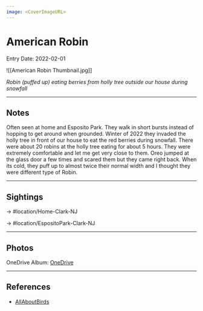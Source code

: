 ```yaml
---
image: <CoverImageURL>
---
```


# American Robin
Entry Date: 2022-02-01


![[American Robin Thumbnail.jpg]]

*Robin (puffed up) eating berries from holly tree outside our house during snowfall*


---------------------------------------------------------------
## Notes
Often seen at home and Esposito Park. They walk in short bursts instead of hopping to get around when grounded. Winter of 2022 they invaded the holly tree in front of our house to eat the red berries during snowfall. There were about 20 robins at the holly tree eating for about 5 hours. They were extremely comfortable and let me get very close to them. Oreo jumped at the glass door a few times and scared them but they came right back. When its cold, they puff up to almost twice their normal width and I thought they were different type of Robin.

---------------------------------------------------------------
## Sightings

-> #location/Home-Clark-NJ 

-> #location/EspositoPark-Clark-NJ 

---------------------------------------------------------------
## Photos
OneDrive Album: [OneDrive](https://1drv.ms/u/s!AvaIuMdCo_w-x1QUFgjfRUX4fg31?e=64ko1w)


---------------------------------------------------------------
## References
- [AllAboutBirds](https://www.allaboutbirds.org/guide/American_Robin/overview)